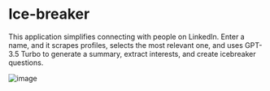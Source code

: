 # Ice-breaker

This application simplifies connecting with people on LinkedIn. Enter a name, and it scrapes profiles, selects the most relevant one, and uses GPT-3.5 Turbo to generate a summary, extract interests, and create icebreaker questions.





![image](https://github.com/newacronym/ice-breaker/assets/51745787/d574d09a-d6c7-4266-9190-4c3076733562)
